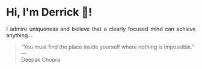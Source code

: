 # Hi, I'm Derrick 👋!
<p align="justify">I admire uniqueness and believe that a clearly focused mind can achieve anything...</p> 
<!-- #quote-start -->
<blockquote>&ldquo;You must find the place inside yourself where nothing is impossible.&rdquo; &mdash; <footer>Deepak Chopra</footer></blockquote>
<!-- #quote-end -->
